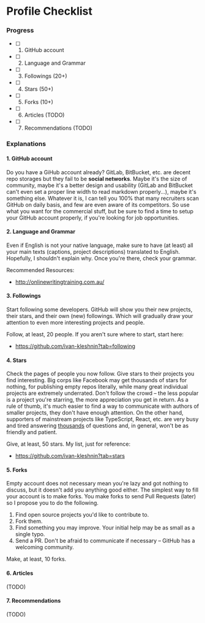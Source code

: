 # Profile Checklist

### Progress

* [ ] 1. GitHub account
* [ ] 2. Language and Grammar
* [ ] 3. Followings (20+)
* [ ] 4. Stars (50+)
* [ ] 5. Forks (10+)
* [ ] 6. Articles (TODO)
* [ ] 7. Recommendations (TODO)

### Explanations

#### 1. GitHub account

Do you have a GiHub account already? GitLab, BitBucket, etc. are decent repo storages but they fail to be 
**social networks**. Maybe it's the size of community, maybe it's a better design and usability (GitLab and BitBucket can't even set a proper line width to read markdown properly...), maybe it's something else. Whatever it is, I can tell you 100% that many recruiters scan GitHub on daily basis, and few are even aware of its competitors. So use what you want for the commercial stuff, but be sure to find a time to setup your GitHub account properly, if you're looking for job opportunities.

#### 2. Language and Grammar

Even if English is not your native language, make sure to have (at least) all your main texts (captions, project descriptions) 
translated to English. Hopefully, I shouldn't explain why. Once you're there, check your grammar.

Recommended Resources:
* http://onlinewritingtraining.com.au/

#### 3. Followings

Start following some developers. GitHub will show you their new projects, their stars, and their own (new) followings.
Which will gradually draw your attention to even more interesting projects and people.

Follow, at least, 20 people. If you aren't sure where to start, start here:
* https://github.com/ivan-kleshnin?tab=following

#### 4. Stars

Check the pages of people you now follow. Give stars to their projects you find interesting. Big corps like
Facebook may get thousands of stars for nothing, for publishing empty repos literally, while many great individual
projects are extremely underrated. Don't follow the crowd – the less popular is a project you're starring, the more
appreciation you get in return. As a rule of thumb, it's much easier to find a way to communicate with authors of 
smaller projects, they don't have enough attention. On the other hand, supporters of mainstream projects like TypeScript, React, etc. 
are very busy and tired answering [thousands](https://github.com/Microsoft/TypeScript/issues) of questions and, in general,
won't be as friendly and patient.

Give, at least, 50 stars. My list, just for reference:
* https://github.com/ivan-kleshnin?tab=stars

#### 5. Forks

Empty account does not necessary mean you're lazy and got nothing to discuss, but it doesn't add you anything good either.
The simplest way to fill your account is to make forks. You make forks to send Pull Requests (later) so I propose you to 
do the following.

1. Find open source projects you'd like to contribute to.
2. Fork them.
3. Find something you may improve. Your initial help may be as small as a single typo.
4. Send a PR. Don't be afraid to communicate if necessary – GitHub has a welcoming community.

Make, at least, 10 forks.

#### 6. Articles 

(TODO)

#### 7. Recommendations 

(TODO)

